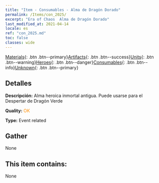 ```yaml
---
title: "Item - Consumables - Alma de Dragón Dorado"
permalink: /Items/con_2025/
excerpt: "Era of Chaos  Alma de Dragón Dorado"
last_modified_at: 2021-04-14
locale: es
ref: "con_2025.md"
toc: false
classes: wide
---
```

 [Materials](/es/Items/){: .btn .btn--primary}[Artifacts](/es/Items/Artifacts/){: .btn .btn--success}[Units](/es/Items/Units/){: .btn .btn--warning}[Heroes](/es/Items/Heroes/){: .btn .btn--danger}[Consumables](/es/Items/Consumables/){: .btn .btn--info}[Unknown](/es/Items/Unknown/){: .btn .btn--primary}

## Detalles
 **Descripción:** Alma heroica inmortal antigua. Puede usarse para el Despertar de Dragón Verde

 **Quality:** <span style="color: #FF8C00">OK</span>

 **Type:** Event related

## Gather

  None

## This item contains:

  None

